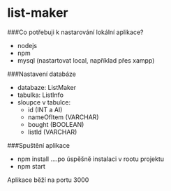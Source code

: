 # list-maker

###Co potřebuji k nastarování lokální aplikace?

- nodejs
- npm
- mysql (nastartovat local, například přes xampp)

###Nastavení databáze

- databaze: ListMaker
- tabulka: ListInfo
- sloupce v tabulce:
  - id (INT a AI)
  - nameOfItem (VARCHAR)
  - bought (BOOLEAN)
  - listId (VARCHAR)

###Spuštění aplikace

- npm install
  ....po úspěšně instalaci v rootu projektu
- npm start

Aplikace běží na portu 3000
